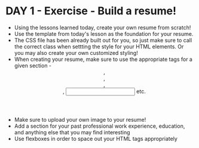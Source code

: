# DAY 1 - Exercise - Build a resume! 
- Using the lessons learned today, create your own resume from scratch!
- Use the template from today's lesson as the foundation for your resume. 
- The CSS file has been already built out for you, so just make sure to call the correct class when settting the style for your HTML elements. Or you may also create your own customized styling!
- When creating your resume, make sure to use the appropriate tags for a given section - <header>, <nav>, <main>, <form>, <input> etc.
- Make sure to upload your own image to your resume! 
- Add a section for your past professional work experience, education, and anything else that you may find interesting
- Use flexboxes in order to space out your HTML tags appropriately 